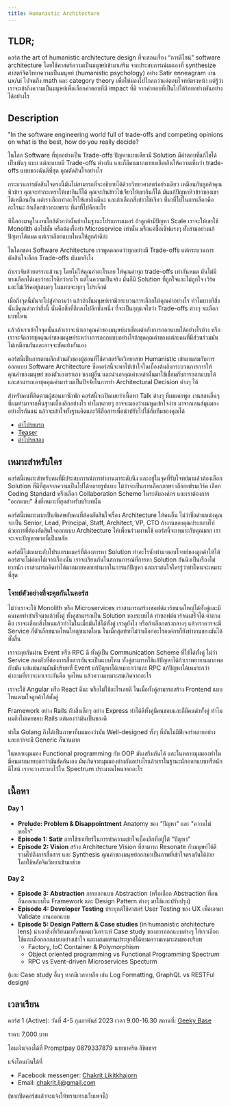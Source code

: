 ```yaml
---
title: Humanistic Architecture
---
```


## TLDR;

คอร์ส the art of humanistic architecture design ที่จะสอนเรื่อง “การดีไซน์” software architecture โดยใช้ศาสตร์ความเป็นมนุษย์เข้ามาเสริม จากประสบการณ์ผมเองที่ synthesize ศาสตร์จิตวิทยาความเป็นมนุษย์ (humanistic psychology) อย่าง Satir enneagram งาน ux/ui ไปจนถึง math และ category theory เพื่อให้มองไปไกลกว่าแค่ตอบโจทย์ตรงหน้า แต่รู้ว่าเราจะเข้าถึงความเป็นมนุษย์เพื่อเลือกคำตอบที่มี impact ที่ดี จากคำตอบที่เป็นไปได้ร้อยอย่างพันอย่างได้อย่างไร

## Description

"In the software engineering world full of trade-offs and competing opinions on what is the best, how do you really decide?

ในโลก Software ที่ทุกอย่างเป็น Trade-offs ปัญหาแบบเดียวมี Solution มีคำตอบที่แก้ไขได้เป็นพันๆ แบบ แต่ละแบบมี Trade-offs ต่างกัน และก็มีคนมากมายเหลือเกินให้ความเห็นว่า trade-offs แบบของฉันดีที่สุด คุณตัดสินใจอย่างไร

กระบวนการตัดสินใจตรงนี้มันไม่สามารถที่จะอธิบายได้ด้วยวิทยาศาสตร์อย่างเดียว เหมือนกับลูกค้าคุณหิวข้าว คุณจะทำกะเพราให้เขากินก็ได้ คุณจะกินข้าวไข่เจียวให้เขากินก็ได้ มันแก้ปัญหาหิวข้าวของเขาได้เหมือนกัน แต่เราเลือกทำอะไรให้เขากินดีนะ และถ้าเลือกสิ่งข่าวไข่เจียว ที่มาที่ไปในการเลือกคืออะไรนะ ถ้าเลือกข้าวกะเพราะ ที่มาที่ไปคืออะไร

ทีนี้ลองมาดูในงานใกล้ตัวกว่านั้นบ้างในฐานะโปรแกรมเมอร์ ถ้าลูกค้ามีปัญหา Scale เราจะให้เขาใช้ Monolith ต่อไปมั้ย หรือต้องรื้อทำ Microservice เท่านั้น หรือแค่ซื้อเซิฟแรงๆ ทั้งสามอย่างแก้ปัญหาได้หมด แต่เราเลือกแบบไหนให้ลูกค้าดีล่ะ

ในโลกของ Software Architecture เราพูดตลอดว่าทุกอย่างมี Trade-offs
แต่กระบวนการตัดสินใจเลือก Trade-offs มันมายังไง

ถ้าเราจับด้วยตรรกะล้วนๆ โดยไม่ให้คุณค่าอะไรเลย ให้คุณค่าทุก trade-offs เท่ากันหมด มันไม่มีทางเลือกได้เลยว่าอะไรดีกว่าอะไร แต่ในความเป็นจริง มันก็มี Solution ที่ถูกใจและไม่ถูกใจ เวิร์คและไม่เวิร์คอยู่เสมอๆ ในแทบจะทุกๆ โปรเจ๊กต์

เมื่อถึงจุดนี้มันจะไปสู่คำถามว่า แล้วถ้างั้นมนุษย์เรามีกระบวนการเลือกให้คุณค่าอย่างไร ทำไมบางทีสิ่งนั้นมีคุณค่ากว่าสิ่งนี้ นั่นคือสิ่งที่ลึกลงไปอีกขั้นหนึ่ง ที่จะเป็นกุญแจไขว่า Trade-offs ต่างๆ จะเลือกแบบไหน

แล้วถ้าเราเข้าใจจุดนั้นแล้วเราจะนำเอาคุณค่าของมนุษย์มาเชื่อมต่อกับการออกแบบได้อย่างไรบ้าง หรือเราจะจัดการชุดคุณค่าของมนุษย์ระหว่างการออกแบบอย่างไรถ้าชุดคุณค่าของแต่ละคนที่มีส่วนร่วมมันไม่เหมือนกันและอาจจะขัดแย้งกันเอง

คอร์สนี้เป็นการตกผลึกส่วนตัวของผู้สอนที่ใช้ศาสตร์จิตวิทยาสาย Humanistic เข้ามาผสมกับการออกแบบ Software Architecture ซึ่งคอร์สนี้จะพาไปเข้าใจในเบื้องต้นถึงกระบวนการการให้คุณค่าของมนุษย์ ของตัวเองเราเอง ของผู้อื่น และนำเอาคุณค่าเหล่านั้นมาใช้เชื่อมกับการออกแบบได้ และสามารถเอาชุดคุณค่ามาร่วมเป็นปัจจัยในการทำ Architectural Decision ต่างๆ ได้

สำหรับคนที่ติดตามผู้สอนมาซักพัก คอร์สนี้จะเปิดเผยว่าเนื้อหา Talk ต่างๆ ที่ผมเคยพูด งานสอนอื่นๆ ที่ผมทำมาจากพื้นฐานเบื้องลึกอย่างไร ทำไมหลายๆ อาจจะมองว่าผมพูดเข้าใจง่าย มาจากเลนส์มุมมองอย่างไรกันแน่ แล้วจะเข้าใจทั้งฐานคิดและวิธีสื่อสารเพื่อนำปรับไปใช้กับทีมของคุณได้

- [คำโปรยแรก](https://www.facebook.com/chakrit.likitkhajorn/posts/pfbid02UETwFp5SptBqWr14EXpVn5yGGsrXQrgFhZr2QhpKH8Bo9us35W8u1NSsy6QwGEkxl?__cft__[0]=AZXS11dgQsmKjc-UOjjJxMAZp9u8LVLqACCAKD2WJlcwNH00-jzor8QJl8abLWObMtQa5GdjxwmMi7MrsTrp_cvuaMnCRLmGuOz4HEpZbUVc3VJKmxq0ZEe3ceJt9z0q_uI&__tn__=%2CO%2CP-R)
- [Teaser](https://www.facebook.com/chakrit.likitkhajorn/posts/pfbid02XWvnJVyVk5AXMB9yQ9vfKUNZdRGahUCxYa2uNuyPRp1zGoAZM1gFidFBX3Mj8Ccql)
- [คำโปรยสอง](https://www.facebook.com/chakrit.likitkhajorn/posts/pfbid0nEWpLYF3URBMAUWStpwPL92KvKxMiyL9ZzPv2g1Be14K6uqJxRDhzRX4Ybxj9bVal)

## เหมาะสำหรับใคร

คอร์สนี้เหมาะสำหรับคนที่มีประสบการณ์การทำงานมาระดับนึง และอยู่ในจุดที่รับโจทย์มาแล้วต้องเลือก Solution ที่ดีที่สุดจากความเป็นไปได้หลายรูปแบบ ไม่ว่าจะเป็นการเลือกภาษา เลือกเฟรมเวิร์ค เลือก Coding Standard หรือเลือก Collaboration Scheme ในระดับองค์กร และเราต้องการ "ออกแบบ" สิ่งที่เหมาะที่สุดสำหรับบริบทนั้น

คอร์สนี้เหมาะมากเป็นพิเศษกับคนที่ต้องตัดสินใจเรื่อง Architecture ให้คนอื่น ไม่ว่าชื่อตำแหน่งคุณจะเป็น Senior, Lead, Principal, Staff, Architect, VP, CTO ถ้างานของคุณประกอบไปด้วยการที่ต้องตัดสินใจออกแบบ Architecture ให้เพื่อนร่วมงานใช้ คอร์สนี้จะเหมาะกับคุณมาก เราจะเจาะปัญหาพวกนี้เป็นหลัก

คอร์สนี้ไม่เหมาะกับโปรแกรมเมอร์ที่ต้องการหา Solution ท่าอะไรซักท่ามาตอบโจทย์ของลูกค้าให้ได้ คอร์สจะไม่ค่อยได้เจาะเรื่องนั้น เราจะเรียนกันในสถานการณ์ที่การหา Solution อันนึงเป็นเรื่องไม่ยากนัก เราสามารถคิดท่าได้มากมายหลายท่ามากในการแก้ปัญหา และเราสนใจใครรู่ว่าท่าไหนจะเหมาะที่สุด

### โจทย์ตัวอย่างที่จะคุยกันในคอร์ส

ไม่ว่าเราจะใช้ Monolith หรือ Microservices เราสามารถสร้างซอฟต์แวร์ขนาดใหญ่ได้ทั้งคู่และมีคนเคยทำสำเร็จมาแล้วทั้งคู่ ทั้งคู่สามารถเป็น Solution ของระบบได้ ทำซอฟต์แวร์จนเสร็จได้ คำถามคือ เราจะเลือกสิ่งไหนแล้วทำไมในเมื่อมันใช้ได้ทั้งคู่ เราดูยังไง หรือถ้าเลือกตรงกลางๆ แล้วเราควรจะมี Service กี่ตัวเล็กขนาดไหนใหญ่ขนาดไหน ในเมื่อสุดท้ายไม่ว่าเลือกอะไรองค์กรก็ยังทำงานของมันได้ทั้งสิ้น

เราจะคุยกันผ่าน Event หรือ RPC ดี ทั้งคู่เป็น Communication Scheme ที่ใช้ได้ทั้งคู่ ไม่ว่า Service สองตัวที่ต้องการสื่อสารกันจะเป็นแบบไหน ทั้งคู่สามารถใช้แก้ปัญหาได้ถ้าเราพยายามมากพอกับมัน แต่แน่นอนมันมีบริบทที่ Event แก้ปัญหาได้เหมาะกว่าและ RPC แก้ปัญหาได้เหมาะกว่า คำถามที่เราจะมาเจาะกันคือ จุดไหน แล้วความเหมาะสมเกิดจากอะไร

เราจะใช้ Angular หรือ React ดีนะ หรือไม่ใช้อะไรเลยดี ในเมื่อทั้งคู่สามารถสร้าง Frontend แบบไหนตามใจลูกค้าได้ทั้งคู่

Framework อย่าง Rails กับสิ่งเล็กๆ อย่าง Express ทำได้ดีทั้งคู่มีคนชอบและก็มีคนด่าทั้งคู่ ทำไมผมถึงไม่เคยชอบ Rails แต่มองว่ามันเป็นของดี

ทำไม Golang ถึงได้เป็นภาษาที่ผมมองว่ามัน Well-designed ทั้งๆ ที่มันไม่มีฟีเจอร์หลายอย่างและกว่าจะมี Generic ก็นานมาก

ในหลายมุมมอง Functional programming กับ OOP มันเสริมกันได้ และในหลายมุมมองทำไมมีคนมากมายบอกว่ามันขัดกันเอง มันเกิดจากมุมมองต่างกันอย่างไรแล้วเราในฐานะนักออกแบบหรือนักดีไซน์ เราจะวางระบบไว้ใน Spectrum ประมาณไหนจากอะไร

## เนื้อหา

#### Day 1

- **Prelude: Problem & Disappointment** Anatomy ของ "ปัญหา" และ "ความไม่พอใจ"
- **Episode 1: Satir** การใช้ซาเทียร์ในการทำความเข้าใจเบื้องลึกที่อยู่ใต้ "ปัญหา"
- **Episode 2: Vision** สร้าง Architecture Vision ที่สามารถ Resonate กับมนุษย์ได้ดี รวมไปถึงการสื่อสาร และ Synthesis คุณค่าของมนุษย์ออกมาเป็นภาพที่เข้าใจตรงกันได้ง่าย โดยใช้หลักจิตวิทยาเข้ามาช่วย

#### Day 2

- **Episode 3: Abstraction** การออกแบบ Abstraction (หรือเลือก Abstraction ที่คนอื่นออกแบบใน Framework และ Design Pattern ต่างๆ มาใช้และปรับปรุง)
- **Episode 4: Developer Testing** ประยุกต์ใช้ศาสตร์ User Testing ของ UX เพื่อเอามา Validate งานออกแบบ
- **Episode 5: Design Pattern & Case studies** (in humanistic architecture lens) นำเอาสิ่งที่เรียนมาทั้งหมดมาวิเคราะห์ Case study ของการออกแบบต่างๆ ให้เราเลือกใช้และเลือกออกแบบอย่างเข้าใจ และผสมผสานประยุกต์ได้ตามความเหมาะสมของบริบท
  - Factory, IoC Container & Polymorphism
  - Object oriented programming vs Functional Programming Spectrum
  - RPC vs Event-driven Microservices Specturm

(และ Case study อื่นๆ หากมีเวลาเหลือ เช่น Log Formatting, GraphQL vs RESTFul design)

## เวลาเรียน

คอร์ส 1 (Active): วันที่ 4-5 กุมภาพันธ์ 2023 เวลา 9.00-16.30
สถานที่: [Geeky Base](https://www.google.com/maps/place/Geeky+Base/@13.852423,100.5803335,17z/data=!3m1!4b1!4m5!3m4!1s0x30e29d2386568ec7:0xdf0eb043fcd08544!8m2!3d13.8524221!4d100.5825129)

ราคา: 7,000 บาท

โอนเงินจองได้ที่ Promptpay 0879337879 นายชาคริต ลิขิตขจร

แจ้งโอนเงินได้ที่

- Facebook messenger: [Chakrit Likitkhajorn](https://www.facebook.com/chakrit.likitkhajorn)
- Email: chakrit.lj@gmail.com

(หากปิดคอร์สแล้วจะแจ้งให้ทราบทางเว็บเพจนี้)
